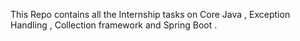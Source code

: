 This Repo contains all the Internship tasks on Core Java , Exception Handling , Collection framework and Spring Boot .  

